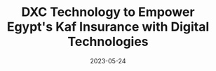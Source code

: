 ---
category:
- .nan
date: 2023-05-24
keyword_suggestion: html code
post_inspiration: https://dxc.com/us/en/about-us/newsroom/press-releases/04042023
silot_terms: app development
title: DXC Technology to Empower Egypt's Kaf Insurance with <b>Digital</b> Technologies
---